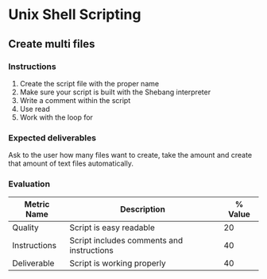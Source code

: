# Unix Shell Scripting

## Create multi files

### Instructions

1.  Create the script file with the proper name
2.  Make sure your script is built with the Shebang interpreter
3.  Write a comment within the script
4.  Use read
5.  Work with the loop for

### Expected deliverables

Ask to the user how many files want to create, take the amount  and create that amount of text files automatically.

### Evaluation

| Metric Name  | Description                               | % Value |
| ------------ | ----------------------------------------- | ------- |
| Quality      | Script is easy readable                   | 20      |
| Instructions | Script includes comments and instructions | 40      |
| Deliverable  | Script is working properly                | 40      |

